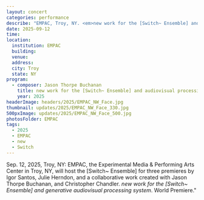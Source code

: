 ```yaml
---
layout: concert
categories: performance
describe: "EMPAC, Troy, NY. <em>new work for the [Switch~ Ensemble] and audiovisual processing system</em>. World Premiere."
date: 2025-09-12
time:
location:
  institution: EMPAC
  building:
  venue: 
  address:
  city: Troy
  state: NY
program:
  - composer: Jason Thorpe Buchanan
    title: new work for the [Switch~ Ensemble] and audiovisual processing system
    year: 2025
headerImage: headers/2025/EMPAC_NW_Face.jpg
thumbnail: updates/2025/EMPAC_NW_Face_330.jpg
500pxImage: updates/2025/EMPAC_NW_Face_500.jpg
photosFolder: EMPAC
tags:
  - 2025
  - EMPAC
  - new
  - Switch
---
```


Sep. 12, 2025, Troy, NY: EMPAC, the Experimental Media & Performing Arts Center in Troy, NY, will host the [Switch~ Ensemble] for three premieres by Igor Santos, Julie Herndon, and a collaborative work created with Jason Thorpe Buchanan, and Christopher Chandler. <em>new work for the [Switch~ Ensemble] and generative audiovisual processing system</em>. World Premiere."
